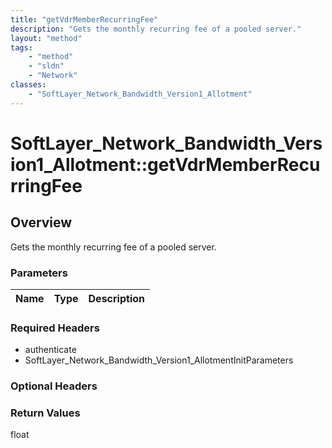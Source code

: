 ```yaml
---
title: "getVdrMemberRecurringFee"
description: "Gets the monthly recurring fee of a pooled server."
layout: "method"
tags:
    - "method"
    - "sldn"
    - "Network"
classes:
    - "SoftLayer_Network_Bandwidth_Version1_Allotment"
---
```

# SoftLayer_Network_Bandwidth_Version1_Allotment::getVdrMemberRecurringFee
## Overview 
Gets the monthly recurring fee of a pooled server. 

### Parameters 
|Name | Type | Description |
| --- | --- | --- |


### Required Headers
* authenticate
* SoftLayer_Network_Bandwidth_Version1_AllotmentInitParameters

### Optional Headers

### Return Values
float
